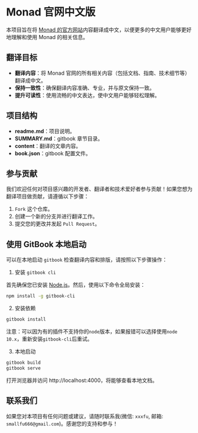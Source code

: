 
# Monad 官网中文版

本项目旨在将 [Monad 的官方网站](https://docs.monad.xyz/)内容翻译成中文，以便更多的中文用户能够更好地理解和使用 Monad 的相关信息。


## 翻译目标

- **翻译内容**：将 Monad 官网的所有相关内容（包括文档、指南、技术细节等）翻译成中文。
- **保持一致性**：确保翻译内容准确、专业，并与原文保持一致。
- **提升可读性**：使用流畅的中文表达，使中文用户能够轻松理解。


## 项目结构

- **readme.md**：项目说明。
- **SUMMARY.md**：gitbook 章节目录。
- **content**：翻译的文章内容。
- **book.json**：gitbook 配置文件。


## 参与贡献

我们欢迎任何对项目感兴趣的开发者、翻译者和技术爱好者参与贡献！如果您想为翻译项目做贡献，请遵循以下步骤：

1. `Fork` 这个仓库。
2. 创建一个新的分支并进行翻译工作。
3. 提交您的更改并发起 `Pull Request`。


## 使用 GitBook 本地启动

可以在本地启动 `gitbook` 检查翻译内容和排版，请按照以下步骤操作：

1. 安装 `gitbook cli`

首先确保您已安装 [Node.js](https://nodejs.org/)。然后，使用以下命令全局安装：

```bash
npm install -g gitbook-cli
```

2. 安装依赖

```bash
gitbook install
```

注意：可以因为有的插件不支持你的`node`版本，如果报错可以选择使用`node 10.x`，重新安装`gitbook-cli`后重试。

3. 本地启动

```bash
gitbook build
gitbook serve
```

打开浏览器并访问 http://localhost:4000，将能够查看本地文档。


## 联系我们

如果您对本项目有任何问题或建议，请随时联系我(微信: `xxxfu`, 邮箱: `smallfu666@gmail.com`)。感谢您的支持和参与！

